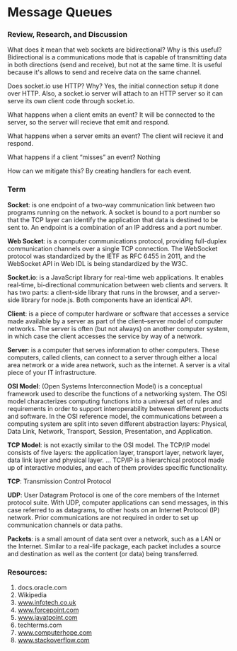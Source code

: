 # Message Queues


### Review, Research, and Discussion

What does it mean that web sockets are bidirectional? Why is this useful?
Bidirectional is a communications mode that is capable of transmitting data in both directions (send and receive), but not at the same time.
It is useful because it's allows to send and receive data on the same channel.

Does socket.io use HTTP? Why?
Yes, the initial connection setup it done over HTTP. Also, a socket.io server will attach to an HTTP server so it can serve its own client code through socket.io.

What happens when a client emits an event?
It will be connected to the server, so the server will recieve that emit and respond.

What happens when a server emits an event?
The client will recieve it and respond.

What happens if a client “misses” an event?
Nothing

How can we mitigate this?
By creating handlers for each event.

### Term

**Socket**: is one endpoint of a two-way communication link between two programs running on the network. A socket is bound to a port number so that the TCP layer can identify the application that data is destined to be sent to. An endpoint is a combination of an IP address and a port number.

**Web Socket**: is a computer communications protocol, providing full-duplex communication channels over a single TCP connection. The WebSocket protocol was standardized by the IETF as RFC 6455 in 2011, and the WebSocket API in Web IDL is being standardized by the W3C.

**Socket.io**: is a JavaScript library for real-time web applications. It enables real-time, bi-directional communication between web clients and servers. It has two parts: a client-side library that runs in the browser, and a server-side library for node.js. Both components have an identical API.

**Client**: is a piece of computer hardware or software that accesses a service made available by a server as part of the client–server model of computer networks. The server is often (but not always) on another computer system, in which case the client accesses the service by way of a network.

**Server**: is a computer that serves information to other computers. These computers, called clients, can connect to a server through either a local area network or a wide area network, such as the internet. A server is a vital piece of your IT infrastructure.

**OSI Model**: (Open Systems Interconnection Model) is a conceptual framework used to describe the functions of a networking system. The OSI model characterizes computing functions into a universal set of rules and requirements in order to support interoperability between different products and software. In the OSI reference model, the communications between a computing system are split into seven different abstraction layers: Physical, Data Link, Network, Transport, Session, Presentation, and Application.

**TCP Model**: is not exactly similar to the OSI model. The TCP/IP model consists of five layers: the application layer, transport layer, network layer, data link layer and physical layer. ... TCP/IP is a hierarchical protocol made up of interactive modules, and each of them provides specific functionality.

**TCP**: Transmission Control Protocol

**UDP**: User Datagram Protocol is one of the core members of the Internet protocol suite. With UDP, computer applications can send messages, in this case referred to as datagrams, to other hosts on an Internet Protocol (IP) network. Prior communications are not required in order to set up communication channels or data paths.

**Packets**: is a small amount of data sent over a network, such as a LAN or the Internet. Similar to a real-life package, each packet includes a source and destination as well as the content (or data) being transferred.



### Resources: 
1. docs.oracle.com
2. Wikipedia
3. www.infotech.co.uk
4. www.forcepoint.com
5. www.javatpoint.com
6. techterms.com
7. www.computerhope.com
8. www.stackoverflow.com